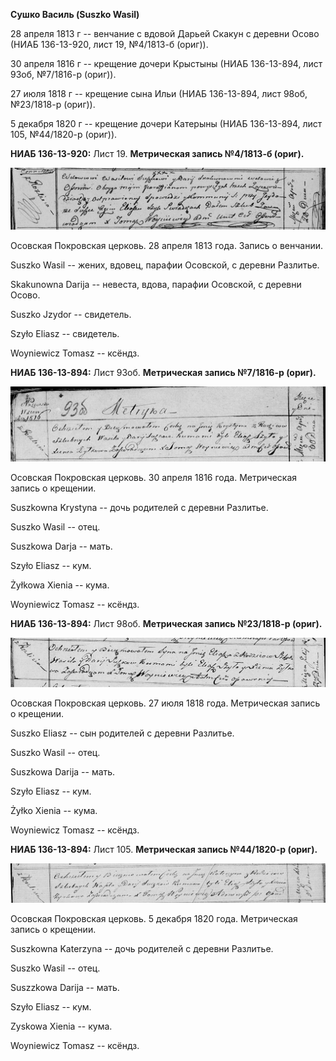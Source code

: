 **Сушко Василь (Suszko Wasil)**

28 апреля 1813 г -- венчание с вдовой Дарьей Скакун с деревни Осово
(НИАБ 136-13-920, лист 19, №4/1813-б (ориг)).

30 апреля 1816 г -- крещение дочери Крыстыны (НИАБ 136-13-894, лист
93об, №7/1816-р (ориг)).

27 июля 1818 г -- крещение сына Ильи (НИАБ 136-13-894, лист 98об,
№23/1818-р (ориг)).

5 декабря 1820 г -- крещение дочери Катерыны (НИАБ 136-13-894, лист 105,
№44/1820-р (ориг)).

**НИАБ 136-13-920:** Лист 19. **Метрическая запись №4/1813-б (ориг).**

![](./media/d3c5f7fef59c27f1f88841fdd7d931a2816d93b3.png)

Осовская Покровская церковь. 28 апреля 1813 года. Запись о венчании.

Suszko Wasil -- жених, вдовец, парафии Осовской, с деревни Разлитье.

Skakunowna Darija -- невеста, вдова, парафии Осовской, с деревни Осово.

Suszko Jzydor -- свидетель.

Szyło Eliasz -- свидетель.

Woyniewicz Tomasz -- ксёндз.

**НИАБ 136-13-894:** Лист 93об. **Метрическая запись №7/1816-р (ориг).**

![](./media/84ff2ae99efd3be683a1d3be9c0cb56aa4ccccc4.png)

Осовская Покровская церковь. 30 апреля 1816 года. Метрическая запись о
крещении.

Suszkowna Krystyna -- дочь родителей с деревни Разлитье.

Suszko Wasil -- отец.

Suszkowa Darja -- мать.

Szyło Eliasz -- кум.

Żyłkowa Xienia -- кума.

Woyniewicz Tomasz -- ксёндз.

**НИАБ 136-13-894:** Лист 98об. **Метрическая запись №23/1818-р
(ориг).**

![](./media/0bc5984199f6750a965bf9491aac3d90e9e60b60.png)

Осовская Покровская церковь. 27 июля 1818 года. Метрическая запись о
крещении.

Suszko Eliasz -- сын родителей с деревни Разлитье.

Suszko Wasil -- отец.

Suszkowa Darija -- мать.

Szyło Eliasz -- кум.

Żyłko Xienia -- кума.

Woyniewicz Tomasz -- ксёндз.

**НИАБ 136-13-894:** Лист 105. **Метрическая запись №44/1820-р (ориг).**

![](./media/2925e4674a84c9de646537817417cfe03298e365.png)

Осовская Покровская церковь. 5 декабря 1820 года. Метрическая запись о
крещении.

Suszkowna Katerzyna -- дочь родителей с деревни Разлитье.

Suszko Wasil -- отец.

Suszzkowa Darija -- мать.

Szyło Eliasz -- кум.

Zyskowa Xienia -- кума.

Woyniewicz Tomasz -- ксёндз.
